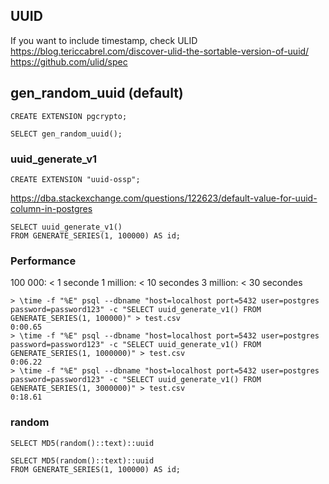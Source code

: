 ## UUID

If you want to include timestamp, check ULID
https://blog.tericcabrel.com/discover-ulid-the-sortable-version-of-uuid/
https://github.com/ulid/spec

## gen_random_uuid (default)

```postgresql
CREATE EXTENSION pgcrypto;
```

```postgresql
SELECT gen_random_uuid();
```


### uuid_generate_v1

````postgresql
CREATE EXTENSION "uuid-ossp";
````

https://dba.stackexchange.com/questions/122623/default-value-for-uuid-column-in-postgres

```postgresql
SELECT uuid_generate_v1()
FROM GENERATE_SERIES(1, 100000) AS id;
```

### Performance

100 000: < 1 seconde
1 million: < 10 secondes
3 million: < 30 secondes

````shell
> \time -f "%E" psql --dbname "host=localhost port=5432 user=postgres password=password123" -c "SELECT uuid_generate_v1() FROM GENERATE_SERIES(1, 100000)" > test.csv
0:00.65
> \time -f "%E" psql --dbname "host=localhost port=5432 user=postgres password=password123" -c "SELECT uuid_generate_v1() FROM GENERATE_SERIES(1, 1000000)" > test.csv
0:06.22
> \time -f "%E" psql --dbname "host=localhost port=5432 user=postgres password=password123" -c "SELECT uuid_generate_v1() FROM GENERATE_SERIES(1, 3000000)" > test.csv
0:18.61
````

### random


```postgresql
SELECT MD5(random()::text)::uuid
```

```postgresql
SELECT MD5(random()::text)::uuid
FROM GENERATE_SERIES(1, 100000) AS id;
```